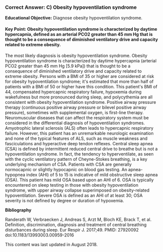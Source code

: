 
### Correct Answer: C) Obesity hypoventilation syndrome 

**Educational Objective:** Diagnose obesity hypoventilation syndrome.

#### **Key Point:** Obesity hypoventilation syndrome is characterized by daytime hypercapnia, defined as an arterial PCO2 greater than 45 mm Hg that is thought to be a consequence of diminished ventilatory drive and capacity related to extreme obesity.

The most likely diagnosis is obesity hypoventilation syndrome. Obesity hypoventilation syndrome is characterized by daytime hypercapnia (arterial PCO2 greater than 45 mm Hg [5.9 kPa]) that is thought to be a consequence of diminished ventilatory drive and capacity related to extreme obesity. Persons with a BMI of 35 or higher are considered at risk for obesity hypoventilation syndrome; it's estimated that more than half of patients with a BMI of 50 or higher have this condition. This patient's BMI of 44, compensated hypercapnic respiratory failure, hypoxemia during wakefulness but more pronounced during sleep, and polycythemia are all consistent with obesity hypoventilation syndrome. Positive airway pressure therapy (continuous positive airway pressure or bilevel positive airway pressure), sometimes with supplemental oxygen, is first-line therapy.
Neuromuscular diseases that can affect the respiratory system must be considered in the differential diagnosis of hypoventilation syndromes. Amyotrophic lateral sclerosis (ALS) often leads to hypercapnic respiratory failure. However, this patient has an unremarkable neurologic examination and none of the typical features of ALS, such as muscle weakness and fasciculations and hyperactive deep tendon reflexes.
Central sleep apnea (CSA) is defined by intermittent reduced central drive to breathe but is not a hypoventilation syndrome. In fact, the tendency to hyperventilate, as seen with the cyclic ventilatory pattern of Cheyne-Stokes breathing, is a key underlying mechanism of CSA. Patients with CSA are generally normocapnic or slightly hypocapnic on blood gas testing.
An apnea-hypopnea index (AHI) of 5 to 15 is indicative of mild obstructive sleep apnea (OSA). This patient has mild OSA based upon an AHI of 6. OSA is typically encountered on sleep testing in those with obesity hypoventilation syndrome, with upper airway collapse superimposed on obesity-related hypoventilation. Severe OSA is defined as an AHI of at least 30; OSA severity is not defined by degree or duration of hypoxemia.

**Bibliography**

Randerath W, Verbraecken J, Andreas S, Arzt M, Bloch KE, Brack T, et al. Definition, discrimination, diagnosis and treatment of central breathing disturbances during sleep. Eur Respir J. 2017;49. PMID: 27920092 doi:10.1183/13993003.00959-2016

This content was last updated in August 2018.